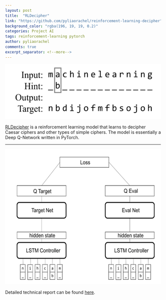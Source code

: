 ```yaml
---
layout: post
title:  "RLDecipher"
link: "https://github.com/pyliaorachel/reinforcement-learning-decipher"
background_color: "rgba(196, 19, 19, 0.2)"
categories: Project AI
tags: reinforcement-learning pytorch
author: pyliaorachel
comments: true
excerpt_separator: <!--more-->
---
```


<p align="center"><img width="518px" height="178px" src="https://github.com/pyliaorachel/reinforcement-learning-decipher/blob/master/img/task.png?raw=true" /></p>

[RLDecipher](https://github.com/pyliaorachel/reinforcement-learning-decipher) is a reinforcement learning model that learns to decipher Caesar ciphers and other types of simple ciphers. The model is essentially a Deep Q-Network written in PyTorch.

<!--more-->
---

<p align="center"><img width="596px" height="439px" src="https://github.com/pyliaorachel/reinforcement-learning-decipher/blob/master/img/model.png?raw=true" /></p>

Detailed technical report can be found [here](https://github.com/pyliaorachel/reinforcement-learning-decipher/blob/master/report.pdf).